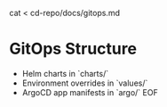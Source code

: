 cat <<EOF > cd-repo/docs/gitops.md
# GitOps Structure
- Helm charts in \`charts/\`
- Environment overrides in \`values/\`
- ArgoCD app manifests in \`argo/\`
EOF
